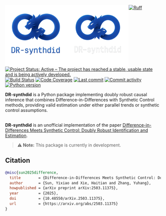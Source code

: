 <img src="docs/source/_static/dr-synthdid-light.png#gh-light-mode-only" width="200" align="left" alt="DR-synthdid logo"></img>
<img src="docs/source/_static/dr-synthdid-dark.png#gh-dark-mode-only" width="200" align="left" alt="DR-synthdid logo"></img>

[![Ruff](https://img.shields.io/endpoint?url=https://raw.githubusercontent.com/astral-sh/ruff/main/assets/badge/v2.json)](https://github.com/astral-sh/ruff)
[![Project Status: Active – The project has reached a stable, usable state and is being actively developed.](https://www.repostatus.org/badges/latest/active.svg)](https://www.repostatus.org/#active)
[![Build Status](https://github.com/jordandeklerk/DR-synthdid/actions/workflows/test.yml/badge.svg)](https://github.com/jordandeklerk/DR-synthdid/actions/workflows/test.yml)
[![Code Coverage](https://codecov.io/gh/jordandeklerk/DR-synthdid/branch/main/graph/badge.svg)](https://codecov.io/gh/jordandeklerk/DR-synthdid)
[![Last commit](https://img.shields.io/github/last-commit/jordandeklerk/DR-synthdid)](https://github.com/jordandeklerk/DR-synthdid/graphs/commit-activity)
[![Commit activity](https://img.shields.io/github/commit-activity/m/jordandeklerk/DR-synthdid)](https://github.com/jordandeklerk/DR-synthdid/graphs/commit-activity)
[![Python version](https://img.shields.io/badge/3.10%20%7C%203.11%20%7C%203.12%20%7C%203.13-blue?logo=python&logoColor=white)](https://www.python.org/)

__DR-synthdid__ is a Python package implementing doubly robust causal inference that combines Difference-in-Differences with Synthetic Control methods, providing valid estimation under either parallel trends or synthetic control assumptions.
<br><br>

__DR-synthdid__ is an unofficial implementation of the paper [Difference-in-Differences Meets Synthetic Control: Doubly Robust Identification and Estimation](https://arxiv.org/pdf/2503.11375).


> **⚠️ Note:**
> This package is currently in development.



## Citation

```bibtex
@misc{sun2025difference,
  title        = {Difference-in-Differences Meets Synthetic Control: Doubly Robust Identification and Estimation},
  author       = {Sun, Yixiao and Xie, Haitian and Zhang, Yuhang},
  howpublished = {arXiv preprint arXiv:2503.11375},
  year         = {2025},
  doi          = {10.48550/arXiv.2503.11375},
  url          = {https://arxiv.org/abs/2503.11375}
}
```
